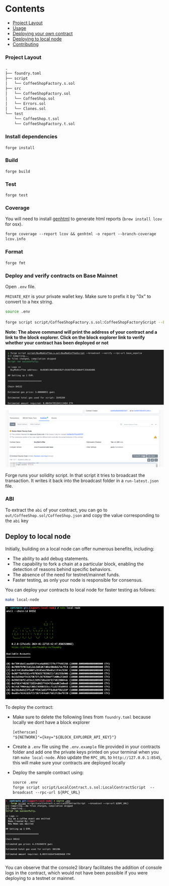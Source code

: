 # Contents

- [Project Layout](#project-layout)
- [Usage](#usage)
- [Deploying your own contract](#deploying-your-own-contract)
- [Deploying to local node](#deploy-to-local-node)
- [Contributing](#contributing)

### Project Layout

```
.
├── foundry.toml
├── script
│   └── CoffeeShopFactory.s.sol
├── src
│   └── CoffeeShopFactory.sol
│   └── CoffeeShop.sol
│   └── Errors.sol
│   └── Clones.sol
└── test
    └── CoffeeShop.t.sol
    └── CoffeeShopFactory.t.sol

```

### Install dependencies

```shell
forge install
```

### Build

```shell
forge build
```

### Test

```shell
forge test
```

### Coverage

You will need to install [genhtml](https://github.com/linux-test-project/lcov) to generate html reports (`brew install lcov` for osx).

```shell
forge coverage --report lcov && genhtml -o report --branch-coverage lcov.info
```

### Format

```shell
forge fmt
```

### Deploy and verify contracts on Base Mainnet

Open `.env` file.

`PRIVATE_KEY` is your private wallet key. Make sure to prefix it by "0x" to convert to a hex string.


```bash
source .env

forge script script/CoffeeShopFactory.s.sol:CoffeeShopFactoryScript --broadcast --verify --rpc-url base --etherscan-api-key <INSERT_BASE_API_KEY>
```

<b>Note: The above command will print the address of your contract and a link to the block explorer. Click on the block explorer link to verify whether your contract has been deployed or not </b>

![Deployment](./assets/deployment.png)

![Verified](./assets/verified.png)

Forge runs your solidity script. In that script it tries to broadcast the transaction. It writes it back into the broadcast folder in a `run-latest.json` file.

### ABI

To extract the `abi` of your contract, you can go to `out/CoffeeShop.sol/CoffeeShop.json` and copy the value corresponding to the `abi` key

## Deploy to local node

Initially, building on a local node can offer numerous benefits, including:

- The ability to add debug statements.
- The capability to fork a chain at a particular block, enabling the detection of reasons behind specific behaviors.
- The absence of the need for testnet/mainnet funds.
- Faster testing, as only your node is responsible for consensus.

You can deploy your contracts to local node for faster testing as follows:

```bash
make local-node
```

![anvil](./assets/anvil.png)

To deploy the contract:

- Make sure to delete the following lines from `foundry.toml` because locally we dont have a block explorer

  ```
  [etherscan]
  "${NETWORK}"={key="${BLOCK_EXPLORER_API_KEY}"}
  ```

- Create a `.env` file using the `.env.example` file provided in your contracts folder and add one the private keys printed on your terminal when you ran `make local-node`. Also update the `RPC_URL` to `http://127.0.0.1:8545`, this will make sure your contracts are deployed locally

- Deploy the sample contract using:
  ```
  source .env
  forge script script/LocalContract.s.sol:LocalContractScript  --broadcast --rpc-url ${RPC_URL}
  ```

![local-deployment](./assets/local-deployment.png)

You can observe that the console2 library facilitates the addition of console logs in the contract, which would not have been possible if you were deploying to a testnet or mainnet.
